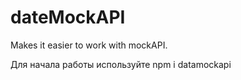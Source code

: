# dateMockAPI
Makes it easier to work with  mockAPI.

Для начала работы используйте
npm i datamockapi
